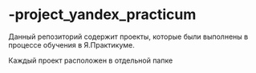 # -project_yandex_practicum
Данный репозиторий содержит проекты, которые были выполнены в процессе обучения в Я.Практикуме.

Каждый проект расположен в отдельной папке
